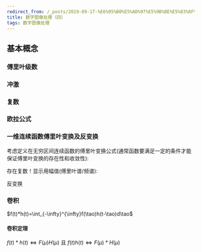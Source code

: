 ```yaml
---
redirect_from: /_posts/2019-09-17-%E6%95%B0%E5%AD%97%E5%9B%BE%E5%83%8F%E5%A4%84%E7%90%86-%E5%9B%9B/
title: 数字图像处理（四）
tags: 数字图像处理
---
```

## 基本概念

### 傅里叶级数

### 冲激

### 复数

### 欧拉公式

### 一维连续函数傅里叶变换及反变换

考虑定义在无穷区间连续函数的傅里叶变换公式(通常函数要满足一定的条件才能保证傅里叶变换的存在性和收敛性):

存在复数！显示用幅值(傅里叶谱/频谱):

反变换

### 卷积

$f(t)*h(t)=\int_{-\infty}^{\infty}f(\tao)h(t-\tao)d\tao$

#### 卷积定理

$f(t)*h(t) \iff F(\mu)H(\mu)$
且
$f(t)h(t) \iff F(\mu)*H(\mu)$
